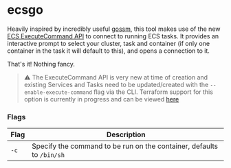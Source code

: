 # ecsgo

Heavily inspired by incredibly useful [gossm](https://github.com/gjbae1212/gossm), this tool makes use of the new [ECS ExecuteCommand API](https://aws.amazon.com/blogs/containers/new-using-amazon-ecs-exec-access-your-containers-fargate-ec2/) to connect to running ECS tasks. It provides an interactive prompt to select your cluster, task and container (if only one container in the task it will default to this), and opens a connection to it.

That's it! Nothing fancy.

> ⚠️ The ExecuteCommand API is very new at time of creation and existing Services and Tasks need to be updated/created with the `--enable-execute-command` flag via the CLI. Terraform support for this option is currently in progress and can be viewed [here](https://github.com/hashicorp/terraform-provider-aws/issues/18112)

### Flags

| Flag        | Description |
| ----------- | ----------- |
| `-c`        | Specify the command to be run on the container, defaults to `/bin/sh` |